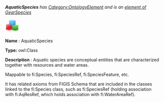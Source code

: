 ___AquaticSpecies__ 
 has
 [Category:OntologyElement](../../Category/OntologyElement "Category:OntologyElement") 
 and is an
 [element of](../../Property/ElementOf "Property:ElementOf") 
[GearSpecies](../../Submissions/GearSpecies "Submissions:GearSpecies")_




  





[![Class](../images/thumb/2/27/Class.gif/45px-Class.gif)](../../Image/Class.gif "Class")


__Name__ 
 : AquaticSpecies
 



__Type:__ 
 owl:Class
 



__Description__ 
 : Aquatic species are conceptual entities that are characterized together with resources and water areas.
 



 Mappable to fi:Species, fi:SpeciesRef, fi:SpeciesFeature, etc.
 



 It has related axioms from FIGIS Schema that are included in the classes linked to the fi:Species class, such as fi:SpeciesRef (holding association with fi:AqResRef, which holds association with fi:WaterAreaRef).